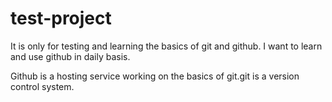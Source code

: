 # test-project
It is only for testing and learning the basics of git and github. I want to learn and use github in daily basis.

Github is a hosting service working on the basics of git.git is a version control system.
